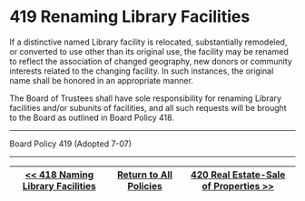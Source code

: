 # 419 Renaming Library Facilities

If a distinctive named Library facility is relocated, substantially remodeled, or converted to use other than its original use, the facility may be renamed to reflect the association of changed geography, new donors or community interests related to the changing facility. In such instances, the original name shall be honored in an appropriate manner.

The Board of Trustees shall have sole responsibility for renaming Library facilities and/or subunits of facilities, and all such requests will be brought to the Board as outlined in Board Policy 418.

---

Board Policy 419 (Adopted 7-07)

---
[<< 418 Naming Library Facilities](/policies/400-facilities-equipment/418.md) | [Return to All Policies](/policies/) | [420 Real Estate-Sale of Properties >>](/policies/400-facilities-equipment/420.md)
--- | --- | ---
